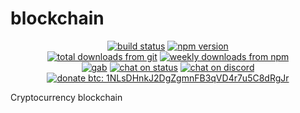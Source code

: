 # blockchain
<p align="center">
  <a href="https://travis-ci.com/GamingXP/blockchain" target="_blank">
    <img alt="build status" src="https://travis-ci.com/GamingXP/blockchain.svg?branch=master"></a>
  <a href="https://www.npmjs.org/package/gxp-blockchain" target="_blank">
    <img alt="npm version" src="https://img.shields.io/npm/v/gxp-blockchain.svg"></a>
  <br/>
  <a href="https://github.com/GamingXP/blockchain/releases/latest" target="_blank">
    <img alt="total downloads from git" src="https://img.shields.io/github/downloads/GamingXP/blockchain/total?label=git%20downloads"></a>
  <a href="https://www.npmjs.org/package/gxp-blockchain" target="_blank">
    <img alt="weekly downloads from npm" src="https://img.shields.io/npm/dw/gxp-blockchain?label=npm%20downloads"></a>
  <br/>
  <a href="https://gab.com/groups/36584" target="_blank">
    <img alt="gab" src="https://img.shields.io/badge/gab-Gaming%20XP-brightgreen"></a>
  <a href="https://join.status.im/gaming-xp" target="_blank">
    <img alt="chat on status" src="https://img.shields.io/badge/status-%23gaming--xp-blue"></a>
  <a href="https://discord.com/invite/yzmjn6rym4" target="_blank">
    <img alt="chat on discord" src="https://img.shields.io/discord/815072379754905613?color=blueviolet&label=discord"></a>
  <br/>
  <a href="https://www.blockchain.com/btc/address/1NLsDHnkJ2DgZgmnFB3qVD4r7u5C8dRgJr" target="_blank">
    <img alt="donate btc: 1NLsDHnkJ2DgZgmnFB3qVD4r7u5C8dRgJr" src="https://img.shields.io/badge/donate%20btc-1NLsDHnkJ2DgZgmnFB3qVD4r7u5C8dRgJr-yellow"></a>
</p>

Cryptocurrency blockchain
